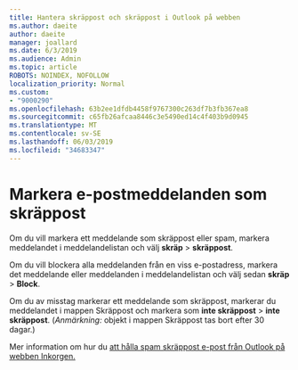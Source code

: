 ```yaml
---
title: Hantera skräppost och skräppost i Outlook på webben
ms.author: daeite
author: daeite
manager: joallard
ms.date: 6/3/2019
ms.audience: Admin
ms.topic: article
ROBOTS: NOINDEX, NOFOLLOW
localization_priority: Normal
ms.custom:
- "9000290"
ms.openlocfilehash: 63b2ee1dfdb4458f9767300c263df7b3fb367ea8
ms.sourcegitcommit: c65fb26afcaa8446c3e5490ed14c4f403b9d0945
ms.translationtype: MT
ms.contentlocale: sv-SE
ms.lasthandoff: 06/03/2019
ms.locfileid: "34683347"
---
```

# <a name="mark-email-messages-as-junk"></a>Markera e-postmeddelanden som skräppost

Om du vill markera ett meddelande som skräppost eller spam, markera meddelandet i meddelandelistan och välj **skräp** > **skräppost**.

Om du vill blockera alla meddelanden från en viss e-postadress, markera det meddelande eller meddelanden i meddelandelistan och välj sedan **skräp** > **Block**.

Om du av misstag markerar ett meddelande som skräppost, markerar du meddelandet i mappen Skräppost och markera som **inte skräppost** > **inte skräppost**. (*Anmärkning:* objekt i mappen Skräppost tas bort efter 30 dagar.)

Mer information om hur du [att hålla spam skräppost e-post från Outlook på webben Inkorgen.](https://support.office.com/article/db786e79-54e2-40cc-904f-d89d57b7f41d)